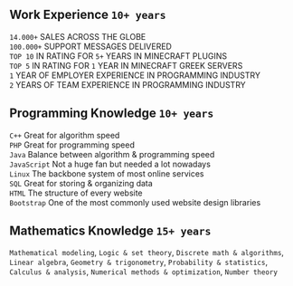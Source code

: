 ## Work Experience `10+ years`
`14.000+` SALES ACROSS THE GLOBE<br>
`100.000+` SUPPORT MESSAGES DELIVERED<br>
`TOP 10` IN RATING FOR `5+` YEARS IN MINECRAFT PLUGINS<br>
`TOP 5` IN RATING FOR `1` YEAR IN MINECRAFT GREEK SERVERS<br>
`1` YEAR OF EMPLOYER EXPERIENCE IN PROGRAMMING INDUSTRY<br>
`2` YEARS OF TEAM EXPERIENCE IN PROGRAMMING INDUSTRY

## Programming Knowledge `10+ years`
`C++` Great for algorithm speed<br>
`PHP` Great for programming speed<br>
`Java` Balance between algorithm & programming speed<br>
`JavaScript` Not a huge fan but needed a lot nowadays<br>
`Linux` The backbone system of most online services<br>
`SQL` Great for storing & organizing data<br>
`HTML` The structure of every website<br>
`Bootstrap` One of the most commonly used website design libraries

## Mathematics Knowledge `15+ years`
`Mathematical modeling`, `Logic & set theory`, `Discrete math & algorithms`, `Linear algebra`, `Geometry & trigonometry`, `Probability & statistics`, `Calculus & analysis`, `Numerical methods & optimization`, `Number theory`

